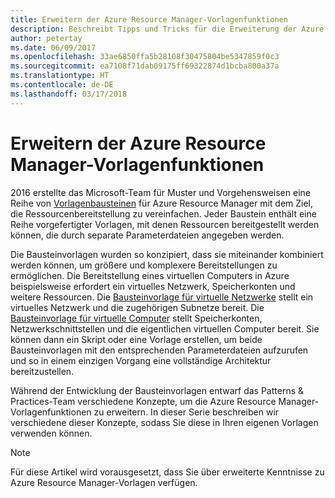 ```yaml
---
title: Erweitern der Azure Resource Manager-Vorlagenfunktionen
description: Beschreibt Tipps und Tricks für die Erweiterung der Azure Resource Manager-Vorlagenfunktionen
author: petertay
ms.date: 06/09/2017
ms.openlocfilehash: 33ae6850ffa5b28108f30475804be5347859f0c3
ms.sourcegitcommit: ea7108f71dab09175ff69322874d1bcba800a37a
ms.translationtype: HT
ms.contentlocale: de-DE
ms.lasthandoff: 03/17/2018
---
```

# <a name="extend-azure-resource-manager-template-functionality"></a>Erweitern der Azure Resource Manager-Vorlagenfunktionen

2016 erstellte das Microsoft-Team für Muster und Vorgehensweisen eine Reihe von [Vorlagenbausteinen](https://github.com/mspnp/template-building-blocks/wiki) für Azure Resource Manager mit dem Ziel, die Ressourcenbereitstellung zu vereinfachen. Jeder Baustein enthält eine Reihe vorgefertigter Vorlagen, mit denen Ressourcen bereitgestellt werden können, die durch separate Parameterdateien angegeben werden.

Die Bausteinvorlagen wurden so konzipiert, dass sie miteinander kombiniert werden können, um größere und komplexere Bereitstellungen zu ermöglichen. Die Bereitstellung eines virtuellen Computers in Azure beispielsweise erfordert ein virtuelles Netzwerk, Speicherkonten und weitere Ressourcen. Die [Bausteinvorlage für virtuelle Netzwerke](https://github.com/mspnp/template-building-blocks/wiki/VNet-(v1)) stellt ein virtuelles Netzwerk und die zugehörigen Subnetze bereit. Die [Bausteinvorlage für virtuelle Computer](https://github.com/mspnp/template-building-blocks/wiki/Windows-and-Linux-VMs-(v1)) stellt Speicherkonten, Netzwerkschnittstellen und die eigentlichen virtuellen Computer bereit. Sie können dann ein Skript oder eine Vorlage erstellen, um beide Bausteinvorlagen mit den entsprechenden Parameterdateien aufzurufen und so in einem einzigen Vorgang eine vollständige Architektur bereitzustellen.

Während der Entwicklung der Bausteinvorlagen entwarf das Patterns & Practices-Team verschiedene Konzepte, um die Azure Resource Manager-Vorlagenfunktionen zu erweitern. In dieser Serie beschreiben wir verschiedene dieser Konzepte, sodass Sie diese in Ihren eigenen Vorlagen verwenden können.

> [!NOTE]
> Für diese Artikel wird vorausgesetzt, dass Sie über erweiterte Kenntnisse zu Azure Resource Manager-Vorlagen verfügen.
